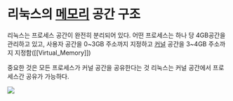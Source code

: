 # 리눅스의 [메모리](Memory) 공간 구조

리눅스는 프로세스 공간이 완전히 분리되어 있다.
어떤 프로세스는 하나 당 4GB공간을 관리하고 있고, 
사용자 공간을 0~3GB 주소까지 지정하고 [커널](Kernel.md) 공간을 3~4GB 주소까지 지정함([[Virtual_Memory]])

중요한 것은 모든 프로세스가 커널 공간을 공유한다는 것
리눅스는 커널 공간에서 프로세스간 공유가 가능하다.

![](https://i.imgur.com/KufvpQa.png)
